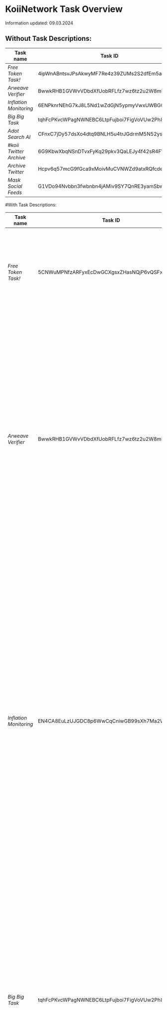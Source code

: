 # KoiiNetwork Task Overview
Information updated: 09.03.2024

## Without Task Descriptions:
| Task name  |  Task ID |  Min stake | StakePotAccount|
|---|---|---|---|
|*Free Token Task!*|4ipWnABntsvJPsAkwyMF7Re4z39ZUMs2S2dfEm5aa2is|1.7 KOII|stakepotaccountsP9iQfvCxMeS7RNNgrSVTDyxJRPQ|
|*Arweave Verifier*|BwwkRHB1GVWvVDbdXfUobRFLfz7wz6tz2u2W8mKCUjsj|1.9 KOII|stakepotaccount59J8szK8RQfsrKdzSM5y7jYmB4ZY|
|*Inflation Monitoring*|6ENPknrNEhG7kJ8L5Nd1wZdGjN5ypmyVwxUWBGCoCuwo|0.9 KOII|stakepotaccountUSa4PP3giGXujwwcCeY2KcuRSvRH|
|*Big Big Task*|tqhFcPKvcWPagNWNEBC6LtpFujboi7FigVoVUw2Ph8n|0.01 KOII|stakepotaccountbBfU516XSaQN2KVbreU9K43g8VuR|
|*Adot Search AI*|CFnxC7jDy57dsXo4dtq9BNLH5u4trJGdrmM5N52ys6Z|1.9 KOII|stakepotaccountBrjxUR83SGqMf8S2LiyQMBna52Px|
|*#koii Twitter Archive*|6G9KbwXbqNSnDTvxFyKq29pkv3QaLEJy4f42sR4FVDA4|1.9 KOII|stakepotaccountNDKeZHmGXznaNsEwhXCmniAbihBe|
|*Archive Twitter*|Hcpv6q57mcG9fGca9xMoivMuCVNWZd9atxRQfcde6Edb|1.9 KOII|stakepotaccount7SFz7ktmdsrzq2XWsHU2vEED3jkn|
|*Mask Social Feeds*|G1VDo94Nvbbn3fwbnbn4jAMiv9SY7QnRE3yamSbw4DWc|1.9 KOII|stakepotaccountJzZy84qWXMBQzay7G4PpAkZ6sMov|








#With Task Descriptions:

| Task name  |  Task ID |  Min stake | Task description  | Settings  |
|---|---|---|---|---|
|*Free Token Task!*|5CNWuMPNfzARFyxEcDwGCXgsxZHasNQjP6vQSFxeEyET|1.7 KOII|This task submits 'Hello World' to confirm that your node is online. You will begin earning tokens after the first 40 minutes, and subsequently, you will earn 1 KOII every 20 minutes.|N/A|
|*Arweave Verifier*|BwwkRHB1GVWvVDbdXfUobRFLfz7wz6tz2u2W8mKCUjsj|1.9 KOII|This task checks health of the nodes on Arweave Network. It fetch all nodes and check their health then upload the total nodes and healthy nodes list to web3.storage. Data contains the total nodes, healthy nodes list, and each transactions available nodes. If the transaction shows Not Found, means this transaction is not on arweave.net/_tx_ but can be found on viewblock. Rewards on this task are proportionate to the time it runs, and to a lesser degree the amount staked.|Spheron_Storage|
|*Inflation Monitoring*|EN4CA8EuLzUJGDC8p6WwCqCniwGB99sXh7Ma2WBKDL9o|0.9 KOII|Truflation (see truflation.com) tracks inflation using real world data to inform governments and policy-makers around the world. Run this task to help Truflation gather key information from travel websites. In addition to helping governments understand and control inflation, this task will also reward you with KOII every time your computer helps to gather data from the internet. Rewards are proportional to the work done, and the amount of time your computer is online, so don’t worry about staking a lot of tokens here. Note: Please hold at least 0.3 KOII in your staking wallet to ensure your staking account.|Spheron_Storage|
|*Big Big Task*|tqhFcPKvcWPagNWNEBC6LtpFujboi7FigVoVUw2Ph8n|0.01 KOII|We are BIGBIG. Join us. This task does not issue rewards. Stake tokens to reserve your position in our Compute DAO. Stake more, earn more reputation. Stake a little, for awhile, and make sure you get to join. Our global AI will be unstoppable. We are Big Big. 我们是大大，欢迎加入我们。此任务不发放奖励。质押代币以代表您加入我们的算力DAO。质押的代币越多，声望值越高。只需要质押一点代币，运行任务一段时间以保证您成功加入。我们的全球算力DAO将势不可挡!|N/A|
|*Adot Search AI*|Aq3Q4nk43hEdXjEwqwqMLTfPnL3NNSEfT9ascWVYdtUG|1.9 KOII|This task assists Adot in enhancing their AI-powered search capabilities. By volunteering your Twitter account for data crawling, you contribute to the training of Adot's AI search, thereby significantly improving its performance and accuracy. Note: Your login credentials are only used to establish a session, and will never leave your device. Rewards are calculated based on the amount of time your node remains online. The longer you stay online, the greater the reward you will receive. The base bounty per round is 50 KOII, which will be divided among users who have made submissions in the last round.|TWITTER_USERNAME, TWITTER_PASSWORD, Spheron_Storage|
|*#koii Twitter Archive*|9cdhfH8QaMVra5WVDNnM1sDaXBAZe4V1UkcePXbQh7Cy|1.9 KOII|We invite you to volunteer your spare Twitter account to help us archive the #koii hashtag community or any keyword of your preference. This initiative is a not-for-profit endeavor, sponsored by the Koii Foundation. Before participating, please ensure that your volunteer Twitter account has passed the verification process. Rewards are calculated based on the amount of time your node remains online. The longer you stay online, the greater the reward you will receive. The base bounty per round is 100 KOII, which will be divided among users who have made submissions in the last round.|TWITTER_USERNAME, TWITTER_PASSWORD, TWITTER_PHONE, Spheron_Storage|
|*Archive Twitter*|Hcpv6q57mcG9fGca9xMoivMuCVNWZd9atxRQfcde6Edb|1.9 KOII|We invite you to volunteer your spare Twitter account to help us archive Twitter by the keyword of your preference. This initiative is a not-for-profit endeavor, sponsored by the Koii Foundation. Before participating, please ensure that your volunteer Twitter account has passed the verification process. Rewards are calculated based on the amount of time your node remains online. The longer you stay online, the greater the reward you will receive. The base bounty per round is 100 KOII, which will be divided among users who have made submissions in the last round.|TWITTER_USERNAME, TWITTER_PASSWORD, TWITTER_PHONE, KEYWORD, Spheron_Storage|
|*Mask Social Feeds*|G1VDo94Nvbbn3fwbnbn4jAMiv9SY7QnRE3yamSbw4DWc|1.9 KOII|Help Mask Network to provide decentralized and privacy-preserving access to major social networks. You can use your user account to read public information from Twitter, providing Mask users with a way to view content on the platform. Note: Your login credentials are only used to establish a session, and will never leave your device. Rewards are calculated based on the amount of time your node remains online. The longer you stay online, the greater the reward you will receive. The base bounty per round is 100 KOII, which will be divided among users who have made submissions in the last round.|TWITTER_USERNAME, TWITTER_PASSWORD, TWITTER_PHONE, Spheron_Storage|



